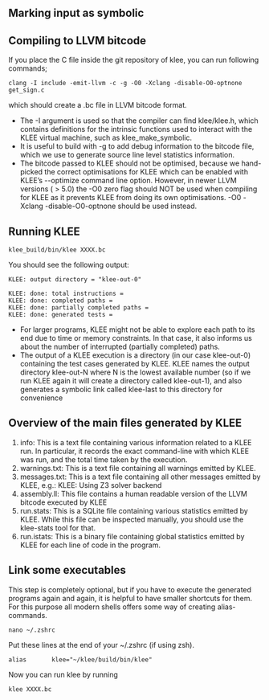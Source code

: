 ## Marking input as symbolic
## Compiling to LLVM bitcode
If you place the C file inside the git repository of klee, you can run following commands;
```
clang -I include -emit-llvm -c -g -O0 -Xclang -disable-O0-optnone get_sign.c
```
which should create a .bc file in LLVM bitcode format.
- The -I argument is used so that the compiler can find klee/klee.h, which contains definitions for the intrinsic functions used to interact with the KLEE virtual machine, such as klee_make_symbolic. 
- It is useful to build with -g to add debug information to the bitcode file, which we use to generate source line level statistics information.
- The bitcode passed to KLEE should not be optimised, because we hand-picked the correct optimisations for KLEE which can be enabled with KLEE’s --optimize command line option. However, in newer LLVM versions ( > 5.0) the -O0 zero flag should NOT be used when compiling for KLEE as it prevents KLEE from doing its own optimisations. -O0 -Xclang -disable-O0-optnone should be used instead.

## Running KLEE
```
klee_build/bin/klee XXXX.bc
```
You should see the following output:
```
KLEE: output directory = "klee-out-0"

KLEE: done: total instructions = 
KLEE: done: completed paths = 
KLEE: done: partially completed paths = 
KLEE: done: generated tests = 
```
- For larger programs, KLEE might not be able to explore each path to its end due to time or memory constraints. In that case, it also informs us about the number of interrupted (partially completed) paths. 
- The output of a KLEE execution is a directory (in our case klee-out-0) containing the test cases generated by KLEE. KLEE names the output directory klee-out-N where N is the lowest available number (so if we run KLEE again it will create a directory called klee-out-1), and also generates a symbolic link called klee-last to this directory for convenience 
 
 ## Overview of the main files generated by KLEE
 1. info: This is a text file containing various information related to a KLEE run. In particular, it records the exact command-line with which KLEE was run, and the total time taken by the execution.
 2. warnings.txt: This is a text file containing all warnings emitted by KLEE.
 3. messages.txt: This is a text file containing all other messages emitted by KLEE, e.g.: KLEE: Using Z3 solver backend
 4. assembly.ll: This file contains a human readable version of the LLVM bitcode executed by KLEE
 5. run.stats: This is a SQLite file containing various statistics emitted by KLEE. While this file can be inspected manually, you should use the klee-stats tool for that.
 6. run.istats: This is a binary file containing global statistics emitted by KLEE for each line of code in the program.

## Link some executables
This step is completely optional, but if you have to execute the generated programs again and again, it is helpful to have smaller shortcuts for them. For this purpose all modern shells offers some way of creating alias-commands.
```
nano ~/.zshrc
```
Put these lines at the end of your ~/.zshrc (if using zsh). 
```
alias       klee="~/klee/build/bin/klee"
```
Now you can run klee by running 
```
klee XXXX.bc
```



